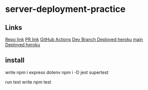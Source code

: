 # server-deployment-practice

## Links

[Repo link](https://github.com/areenjaradat/server-deployment-practice)
[PR link](https://github.com/areenjaradat/server-deployment-practice/pulls)
[GitHub Actions](https://github.com/areenjaradat/server-deployment-practice/actions)
[Dev Branch Deployed heroku](https://areen-server-deploy-dev.herokuapp.com)
[main Deployed heroku](https://areen-server-deploy-prod.herokuapp.com)

## install

write npm i express dotenv
npm i -D jest supertest

run test
write npm test
